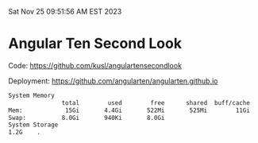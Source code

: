 Sat Nov 25 09:51:56 AM EST 2023

# Angular Ten Second Look

Code: https://github.com/kusl/angulartensecondlook

Deployment: https://github.com/angularten/angularten.github.io

```bash
System Memory
               total        used        free      shared  buff/cache   available
Mem:            15Gi       4.4Gi       522Mi       525Mi        11Gi        10Gi
Swap:          8.0Gi       940Ki       8.0Gi
System Storage
1.2G	.
```
